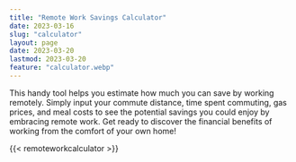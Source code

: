 ```yaml
---
title: "Remote Work Savings Calculator"
date: 2023-03-16
slug: "calculator"
layout: page
date: 2023-03-20
lastmod: 2023-03-20
feature: "calculator.webp"
---
```


This handy tool helps you estimate how much you can save by working remotely. Simply input your commute distance, time spent commuting, gas prices, and meal costs to see the potential savings you could enjoy by embracing remote work. Get ready to discover the financial benefits of working from the comfort of your own home!

{{< remoteworkcalculator >}}